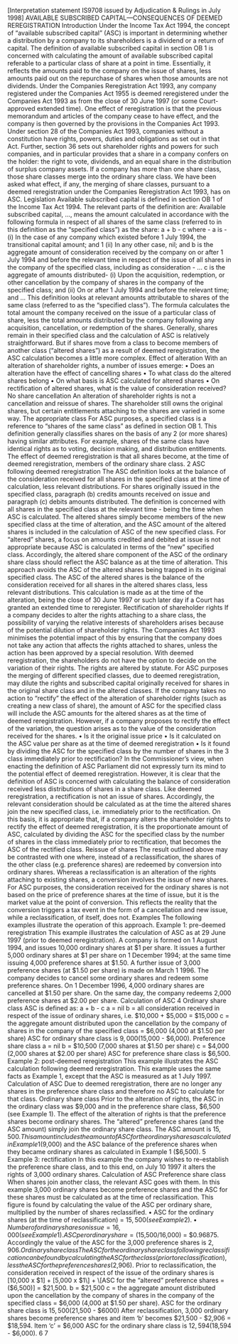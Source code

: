\[Interpretation statement IS9708 issued by Adjudication & Rulings in July 1998\] AVAILABLE SUBSCRIBED CAPITAL—CONSEQUENCES OF DEEMED REREGISTRATION Introduction Under the Income Tax Act 1994, the concept of “available subscribed capital” (ASC) is important in determining whether a distribution by a company to its shareholders is a dividend or a return of capital. The definition of available subscribed capital in section OB 1 is concerned with calculating the amount of available subscribed capital referable to a particular class of share at a point in time. Essentially, it reflects the amounts paid to the company on the issue of shares, less amounts paid out on the repurchase of shares when those amounts are not dividends. Under the Companies Reregistration Act 1993, any company registered under the Companies Act 1955 is deemed reregistered under the Companies Act 1993 as from the close of 30 June 1997 (or some Court-approved extended time). One effect of reregistration is that the previous memorandum and articles of the company cease to have effect, and the company is then governed by the provisions in the Companies Act 1993. Under section 28 of the Companies Act 1993, companies without a constitution have rights, powers, duties and obligations as set out in that Act. Further, section 36 sets out shareholder rights and powers for such companies, and in particular provides that a share in a company confers on the holder: the right to vote, dividends, and an equal share in the distribution of surplus company assets. If a company has more than one share class, those share classes merge into the ordinary share class. We have been asked what effect, if any, the merging of share classes, pursuant to a deemed reregistration under the Companies Reregistration Act 1993, has on ASC. Legislation Available subscribed capital is defined in section OB 1 of the Income Tax Act 1994. The relevant parts of the definition are: Available subscribed capital, ..., means the amount calculated in accordance with the following formula in respect of all shares of the same class (referred to in this definition as the “specified class”) as the share: a + b - c where - a is - (i) In the case of any company which existed before 1 July 1994, the transitional capital amount; and 1 (ii) In any other case, nil; and b is the aggregate amount of consideration received by the company on or after 1 July 1994 and before the relevant time in respect of the issue of all shares in the company of the specified class, including as consideration - ... c is the aggregate of amounts distributed- (i) Upon the acquisition, redemption, or other cancellation by the company of shares in the company of the specified class; and (ii) On or after 1 July 1994 and before the relevant time; and ... This definition looks at relevant amounts attributable to shares of the same class (referred to as the “specified class”). The formula calculates the total amount the company received on the issue of a particular class of share, less the total amounts distributed by the company following any acquisition, cancellation, or redemption of the shares. Generally, shares remain in their specified class and the calculation of ASC is relatively straightforward. But if shares move from a class to become members of another class (“altered shares”) as a result of deemed reregistration, the ASC calculation becomes a little more complex. Effect of alteration With an alteration of shareholder rights, a number of issues emerge: • Does an alteration have the effect of cancelling shares • To what class do the altered shares belong • On what basis is ASC calculated for altered shares • On rectification of altered shares, what is the value of consideration received? No share cancellation An alteration of shareholder rights is not a cancellation and reissue of shares. The shareholder still owns the original shares, but certain entitlements attaching to the shares are varied in some way. The appropriate class For ASC purposes, a specified class is a reference to “shares of the same class” as defined in section OB 1. This definition generally classifies shares on the basis of any 2 (or more shares) having similar attributes. For example, shares of the same class have identical rights as to voting, decision making, and distribution entitlements. The effect of deemed reregistration is that all shares become, at the time of deemed reregistration, members of the ordinary share class. 2 ASC following deemed reregistration The ASC definition looks at the balance of the consideration received for all shares in the specified class at the time of calculation, less relevant distributions. For shares originally issued in the specified class, paragraph (b) credits amounts received on issue and paragraph (c) debits amounts distributed. The definition is concerned with all shares in the specified class at the relevant time - being the time when ASC is calculated. The altered shares simply become members of the new specified class at the time of alteration, and the ASC amount of the altered shares is included in the calculation of ASC of the new specified class. For “altered” shares, a focus on amounts credited and debited at issue is not appropriate because ASC is calculated in terms of the “new” specified class. Accordingly, the altered share component of the ASC of the ordinary share class should reflect the ASC balance as at the time of alteration. This approach avoids the ASC of the altered shares being trapped in its original specified class. The ASC of the altered shares is the balance of the consideration received for all shares in the altered shares class, less relevant distributions. This calculation is made as at the time of the alteration, being the close of 30 June 1997 or such later day if a Court has granted an extended time to reregister. Rectification of shareholder rights If a company decides to alter the rights attaching to a share class, the possibility of varying the relative interests of shareholders arises because of the potential dilution of shareholder rights. The Companies Act 1993 minimises the potential impact of this by ensuring that the company does not take any action that affects the rights attached to shares, unless the action has been approved by a special resolution. With deemed reregistration, the shareholders do not have the option to decide on the variation of their rights. The rights are altered by statute. For ASC purposes the merging of different specified classes, due to deemed reregistration, may dilute the rights and subscribed capital originally received for shares in the original share class and in the altered classes. If the company takes no action to “rectify” the effect of the alteration of shareholder rights (such as creating a new class of share), the amount of ASC for the specified class will include the ASC amounts for the altered shares as at the time of deemed reregistration. However, if a company proposes to rectify the effect of the variation, the question arises as to the value of the consideration received for the shares. • Is it the original issue price • Is it calculated on the ASC value per share as at the time of deemed reregistration • Is it found by dividing the ASC for the specified class by the number of shares in the 3 class immediately prior to rectification? In the Commissioner’s view, when enacting the definition of ASC Parliament did not expressly turn its mind to the potential effect of deemed reregistration. However, it is clear that the definition of ASC is concerned with calculating the balance of consideration received less distributions of shares in a share class. Like deemed reregistration, a rectification is not an issue of shares. Accordingly, the relevant consideration should be calculated as at the time the altered shares join the new specified class, i.e. immediately prior to the rectification. On this basis, it is appropriate that, if a company alters the shareholder rights to rectify the effect of deemed reregistration, it is the proportionate amount of ASC, calculated by dividing the ASC for the specified class by the number of shares in the class immediately prior to rectification, that becomes the ASC of the rectified class. Reissue of shares The result outlined above may be contrasted with one where, instead of a reclassification, the shares of the other class (e.g. preference shares) are redeemed by conversion into ordinary shares. Whereas a reclassification is an alteration of the rights attaching to existing shares, a conversion involves the issue of new shares. For ASC purposes, the consideration received for the ordinary shares is not based on the price of preference shares at the time of issue, but it is the market value at the point of conversion. This reflects the reality that the conversion triggers a tax event in the form of a cancellation and new issue, while a reclassification, of itself, does not. Examples The following examples illustrate the operation of this approach. Example 1: pre-deemed reregistration This example illustrates the calculation of ASC as at 29 June 1997 (prior to deemed reregistration). A company is formed on 1 August 1994, and issues 10,000 ordinary shares at $1 per share. It issues a further 5,000 ordinary shares at $1 per share on 1 December 1994; at the same time issuing 4,000 preference shares at $1.50. A further issue of 3,000 preference shares (at $1.50 per share) is made on March 1 1996. The company decides to cancel some ordinary shares and redeem some preference shares. On 1 December 1996, 4,000 ordinary shares are cancelled at $1.50 per share. On the same day, the company redeems 2,000 preference shares at $2.00 per share. Calculation of ASC 4 Ordinary share class ASC is defined as: a + b - c a = nil b = all consideration received in respect of the issue of ordinary shares, i.e. $10,000 + $5,000 = $15,000 c = the aggregate amount distributed upon the cancellation by the company of shares in the company of the specified class = $6,000 (4,000 at $1.50 per share) ASC for ordinary share class is $9,000 ($15,000 - $6,000). Preference share class a = nil b = $10,500 (7,000 shares at $1.50 per share) c = $4,000 (2,000 shares at $2.00 per share) ASC for preference share class is $6,500. Example 2: post-deemed reregistration This example illustrates the ASC calculation following deemed reregistration. This example uses the same facts as Example 1, except that the ASC is measured as at 1 July 1997. Calculation of ASC Due to deemed reregistration, there are no longer any shares in the preference share class and therefore no ASC to calculate for that class. Ordinary share class Prior to the alteration of rights, the ASC in the ordinary class was $9,000 and in the preference share class, $6,500 (see Example 1). The effect of the alteration of rights is that the preference shares become ordinary shares. The “altered” preference shares (and the ASC amount) simply join the ordinary share class. The ASC amount is $15,500. This amount includes the amount of ASC for the ordinary shares as calculated in Example 1 ($9,000) and the ASC balance of the preference shares when they became ordinary shares as calculated in Example 1 ($6,500). 5 Example 3: rectification In this example the company wishes to re-establish the preference share class, and to this end, on July 10 1997 it alters the rights of 3,000 ordinary shares. Calculation of ASC Preference share class When shares join another class, the relevant ASC goes with them. In this example 3,000 ordinary shares become preference shares and the ASC for these shares must be calculated as at the time of reclassification. This figure is found by calculating the value of the ASC per ordinary share, multiplied by the number of shares reclassified. • ASC for the ordinary shares (at the time of reclassification) = $15,500 (see Example 2). • Number of ordinary shares on issue = 16,000 (see Example 1). ASC per ordinary share = ($15,500/16,000) = $0.96875. Accordingly the value of the ASC for the 3,000 preference shares is $2,906. Ordinary share class The ASC for the ordinary share class following reclassification can be found by calculating the ASC for the class (prior to reclassification), less the ASC for the preference shares ($2,906). Prior to reclassification, the consideration received in respect of the issue of the ordinary shares is \[10,000 x $1\] + \[5,000 x $1\] + \[ASC for the “altered” preference shares = ($6,500)\] = $21,500. b = $21,500 c = the aggregate amount distributed upon the cancellation by the company of shares in the company of the specified class = $6,000 (4,000 at $1.50 per share). ASC for the ordinary share class is $15,500 ($21,500 - $6000) After reclassification, 3,000 ordinary shares become preference shares and item ‘b’ becomes $21,500 - $2,906 = $18,594. Item ‘c’ = $6,000 ASC for the ordinary share class is $12,594 ($18,594 - $6,000). 6 7
